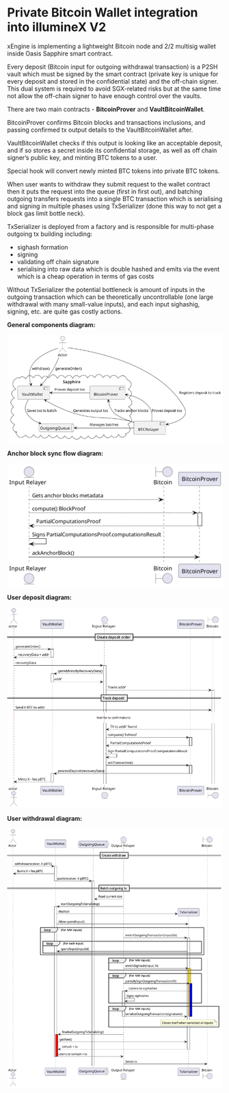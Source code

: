 # Private Bitcoin Wallet integration into illumineX V2
xEngine is implementing a lightweight Bitcoin node and 2/2 multisig wallet inside Oasis Sapphire smart contract.

Every deposit (Bitcoin input for outgoing withdrawal transaction) is a P2SH vault which must be signed by the smart contract (private key is unique for every deposit and stored in the confidential state) and the off-chain signer. This dual system is required to avoid SGX-related risks but at the same time not allow the off-chain signer to have enough control over the vaults.

There are two main contracts - **BitcoinProver** and **VaultBitcoinWallet**.

BitcoinProver confirms Bitcoin blocks and transactions inclusions, and passing confirmed tx output details to the VaultBitcoinWallet after.

VaultBitcoinWallet checks if this output is looking like an acceptable deposit, and if so stores a secret inside its confidential storage, as well as off chain signer’s public key, and minting BTC tokens to a user.

Special hook will convert newly minted BTC tokens into private BTC tokens.

When user wants to withdraw they submit request to the wallet contract then it puts the request into the queue (first in first out), and batching outgoing transfers requests into a single BTC transaction which is serialising and signing in multiple phases using TxSerializer (done this way to not get a block gas limit bottle neck).

TxSerializer is deployed from a factory and is responsible for multi-phase outgoing tx building including:
- sighash formation
- signing
- validating off chain signature
- serialising into raw data which is double hashed and emits via the event which is a cheap operation in terms of gas costs

Without TxSerializer the potential bottleneck is amount of inputs in the outgoing transaction which can be theoretically uncontrollable (one large withdrawal with many small-value inputs), and each input sighashig, signing, etc. are quite gas costly actions.

**General components diagram:**

<img src="./docs/out/components/Component%20diagram.png" />

**Anchor block sync flow diagram:**

<img src="./docs/out/anchor_block_tracking/Anchor%20block%20tracking.png" />

**User deposit diagram:**

<img src="./docs/out/deposit_flow/Deposit%20flow.png" />

**User withdrawal diagram:**

<img src="./docs/out/withdraw_flow/Withdraw%20flow.png" />
